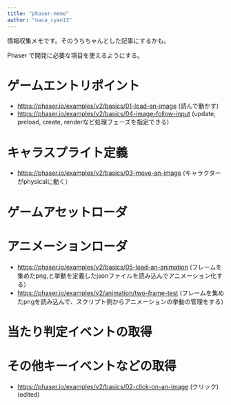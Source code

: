 ```yaml
---
title: "phaser-memo"
author: "naca_cyan13"
---
```


情報収集メモです。そのうちちゃんとした記事にするかも。

Phaser で開発に必要な項目を使えるようにする。

# ゲームエントリポイント

  - https://phaser.io/examples/v2/basics/01-load-an-image (読んで動かす)
  - https://phaser.io/examples/v2/basics/04-image-follow-input (update, preload, create, renderなど処理フェーズを指定できる)
  
# キャラスプライト定義

  - https://phaser.io/examples/v2/basics/03-move-an-image (キャラクターがphysicalに動く）
  
# ゲームアセットローダ

# アニメーションローダ

  - https://phaser.io/examples/v2/basics/05-load-an-animation (フレームを集めたpng,と挙動を定義したjsonファイルを読み込んでアニメーション化する）
  - https://phaser.io/examples/v2/animation/two-frame-test (フレームを集めたpngを読み込んで、スクリプト側からアニメーションの挙動の管理をする）

# 当たり判定イベントの取得

  

# その他キーイベントなどの取得

  - https://phaser.io/examples/v2/basics/02-click-on-an-image (クリック) (edited)
